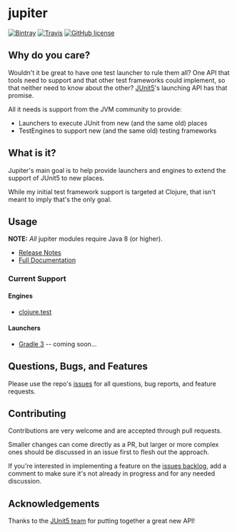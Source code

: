 # jupiter

[![Bintray](https://img.shields.io/bintray/v/ajoberstar/libraries/jupiter.svg?style=flat-square)](https://bintray.com/ajoberstar/libraries/jupiter/_latestVersion)
[![Travis](https://img.shields.io/travis/ajoberstar/jupiter.svg?style=flat-square)](https://travis-ci.org/ajoberstar/jupiter)
[![GitHub license](https://img.shields.io/github/license/ajoberstar/jupiter.svg?style=flat-square)](https://github.com/ajoberstar/jupiter/blob/master/LICENSE)

## Why do you care?

Wouldn't it be great to have one test launcher to rule them all? One API that tools need to support and that other test frameworks
could implement, so that neither need to know about the other? [JUnit5](http://junit.org/junit5/)'s launching API has that promise.

All it needs is support from the JVM community to provide:

- Launchers to execute JUnit from new (and the same old) places
- TestEngines to support new (and the same old) testing frameworks

## What is it?

Jupiter's main goal is to help provide launchers and engines to extend the support of JUnit5 to new places.

While my initial test framework support is targeted at Clojure, that isn't meant to imply that's the only goal.

## Usage

**NOTE:** *All* jupiter modules require Java 8 (or higher).

* [Release Notes](https://github.com/ajoberstar/jupiter/releases)
* [Full Documentation](https://github.com/ajoberstar/jupiter/wiki)

### Current Support

#### Engines

- [clojure.test](https://clojure.github.io/clojure/clojure.test-api.html)

#### Launchers

- [Gradle 3](https://docs.gradle.org/current/userguide/userguide.html) -- coming soon...

## Questions, Bugs, and Features

Please use the repo's [issues](https://github.com/ajoberstar/jupiter/issues)
for all questions, bug reports, and feature requests.

## Contributing

Contributions are very welcome and are accepted through pull requests.

Smaller changes can come directly as a PR, but larger or more complex
ones should be discussed in an issue first to flesh out the approach.

If you're interested in implementing a feature on the
[issues backlog](https://github.com/ajoberstar/jupiter/issues), add a comment
to make sure it's not already in progress and for any needed discussion.

## Acknowledgements

Thanks to the [JUnit5 team](https://github.com/junit-team/junit5/graphs/contributors) for putting together a great new API!
